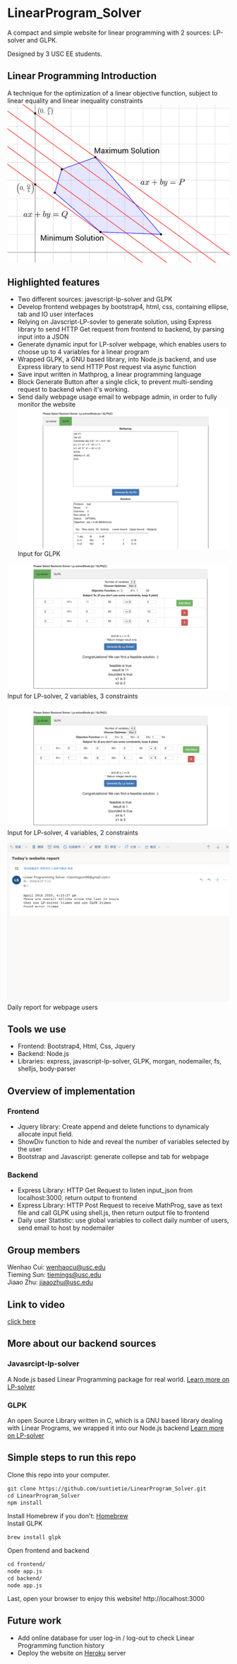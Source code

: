 # LinearProgram_Solver
A compact and simple website for linear programming with 2 sources: LP-solver and GLPK.

Designed by 3 USC EE students.

## Linear Programming Introduction
A technique for the optimization of a linear objective function, subject to linear equality and linear inequality constraints
![LP-example](/LP_example.png)
## Highlighted features

* Two different sources: javescript-lp-solver and GLPK
* Develop frontend webpages by bootstrap4, html, css, containing ellipse, tab and IO user interfaces
* Relying on Javscript-LP-sovler to generate solution, using Express library to send HTTP Get request from frontend to backend, by parsing input into a JSON
* Generate dynamic input for LP-solver webpage, which enables users to choose up to 4 variables for a linear program
* Wrapped GLPK, a GNU based library, into Node.js backend, and use Express library to send HTTP Post request via async function 
* Save input written in Mathprog, a linear programming language
* Block Generate Button after a single click, to prevent multi-sending request to backend when it's working.
* Send daily webpage usage email to webpage admin, in order to fully monitor the website
![Screenshot1](/screenshot1.png)
Input for GLPK

![Screenshot2](/screenshot2.png)
Input for LP-solver, 2 variables, 3 constraints

![Screenshot3](/screenshot3.png)
Input for LP-solver, 4 variables, 2 constraints

![Screenshot4](/daily_email.png)
Daily report for webpage users

## Tools we use 
* Frontend: Bootstrap4, Html, Css, Jquery
* Backend: Node.js
* Libraries: express, javascript-lp-solver, GLPK, morgan, nodemailer, fs, shelljs, body-parser
## Overview of implementation
### Frontend
* Jquery library: Create append and delete functions to dynamicaly allocate input field.
* ShowDiv function to hide and reveal the number of variables selected by the user
* Bootstrap and Javascript: generate collepse and tab for webpage
### Backend
* Express Library: HTTP Get Request to listen input_json from localhost:3000, return output to frontend
* Express Library: HTTP Post Request to receive MathProg, save as text file and call GLPK using shell.js, then return output file to frontend
* Daily user Statistic: use global variables to collect daily number of users, send email to host by nodemailer
## Group members
Wenhao Cui: wenhaocu@usc.edu <br>
Tieming Sun: tiemings@usc.edu <br>
Jiaao Zhu: jiaaozhu@usc.edu
## Link to video
[click here](https://drive.google.com/a/usc.edu/file/d/1gRFnH6HnPkc7acvQ4Ojpu4zc5DoGjm1c/view?usp=drivesdk)
## More about our backend sources
### Javasrcipt-lp-solver
A Node.js based Linear Programming package for real world. [Learn more on LP-solver](https://www.npmjs.com/package/javascript-lp-solver)
### GLPK
An open Source Library written in C, which is a GNU based library dealing with Linear Programs, we wrapped it into our Node.js backend [Learn more on LP-solver](https://www.gnu.org/software/glpk/)

## Simple steps to run this repo
Clone this repo into your computer.
```
git clone https://github.com/suntietie/LinearProgram_Solver.git
cd LinearProgram_Solver
npm install
```
Install Homebrew if you don't: [Homebrew](https://brew.sh/)<br>
Install GLPK
```
brew install glpk
```
Open frontend and backend
```
cd frontend/
node app.js
cd backend/
node app.js
```
Last, open your browser to enjoy this website! http://localhost:3000
## Future work
* Add online database for user log-in / log-out to check Linear Programming function history
* Deploy the website on [Heroku](https://www.heroku.com/) server
